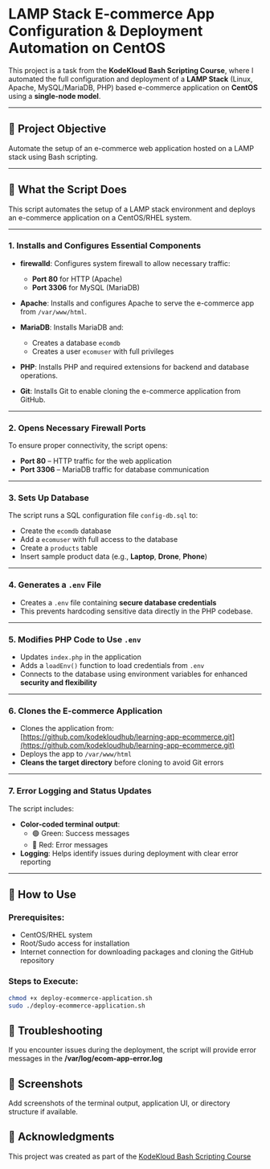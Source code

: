 # LAMP Stack E-commerce App Configuration & Deployment Automation on CentOS

This project is a task from the **KodeKloud Bash Scripting Course**, where I automated the full configuration and deployment of a **LAMP Stack** (Linux, Apache, MySQL/MariaDB, PHP) based e-commerce application on **CentOS** using a **single-node model**.

---

## 📌 Project Objective

Automate the setup of an e-commerce web application hosted on a LAMP stack using Bash scripting.

---

## 🔧 What the Script Does

This script automates the setup of a LAMP stack environment and deploys an e-commerce application on a CentOS/RHEL system.

---
### 1. Installs and Configures Essential Components

- **firewalld**: Configures system firewall to allow necessary traffic:
  - **Port 80** for HTTP (Apache)
  - **Port 3306** for MySQL (MariaDB)

- **Apache**: Installs and configures Apache to serve the e-commerce app from `/var/www/html`.

- **MariaDB**: Installs MariaDB and:
  - Creates a database `ecomdb`
  - Creates a user `ecomuser` with full privileges

- **PHP**: Installs PHP and required extensions for backend and database operations.

- **Git**: Installs Git to enable cloning the e-commerce application from GitHub.

---

### 2. Opens Necessary Firewall Ports

To ensure proper connectivity, the script opens:

- **Port 80** – HTTP traffic for the web application  
- **Port 3306** – MariaDB traffic for database communication

---

### 3. Sets Up Database

The script runs a SQL configuration file `config-db.sql` to:

- Create the `ecomdb` database
- Add a `ecomuser` with full access to the database
- Create a `products` table
- Insert sample product data (e.g., **Laptop**, **Drone**, **Phone**)

---

### 4. Generates a `.env` File

- Creates a `.env` file containing **secure database credentials**
- This prevents hardcoding sensitive data directly in the PHP codebase.

---

### 5. Modifies PHP Code to Use `.env`

- Updates `index.php` in the application
- Adds a `loadEnv()` function to load credentials from `.env`
- Connects to the database using environment variables for enhanced **security and flexibility**

---

### 6. Clones the E-commerce Application

- Clones the application from:
  [https://github.com/kodekloudhub/learning-app-ecommerce.git](https://github.com/kodekloudhub/learning-app-ecommerce.git)
- Deploys the app to `/var/www/html`
- **Cleans the target directory** before cloning to avoid Git errors

---

### 7. Error Logging and Status Updates

The script includes:

- **Color-coded terminal output**:
  - 🟢 Green: Success messages
  - 🔴 Red: Error messages
- **Logging**: Helps identify issues during deployment with clear error reporting

---

## 🚀 How to Use

### Prerequisites:
- CentOS/RHEL system 
- Root/Sudo access for installation
- Internet connection for downloading packages and cloning the GitHub repository

### Steps to Execute:
   ```bash
   chmod +x deploy-ecommerce-application.sh
   sudo ./deploy-ecommerce-application.sh
   ```

## 📝 Troubleshooting

If you encounter issues during the deployment, the script will provide error messages in the **/var/log/ecom-app-error.log**

## 📸 Screenshots

Add screenshots of the terminal output, application UI, or directory structure if available.

## 🤝 Acknowledgments

This project was created as part of the [KodeKloud Bash Scripting Course](https://learn.kodekloud.com/user/courses/shell-scripts-for-beginners?refererPath=%2Fuser%2Flearning-paths%2Fdevops-engineer&refererTitle=DevOps+Engineer)
